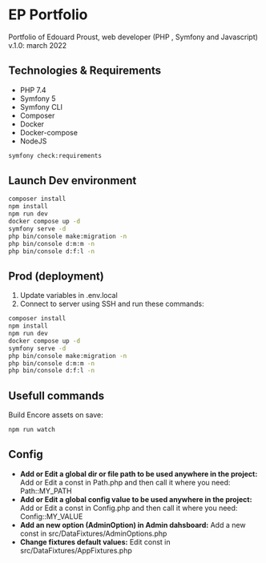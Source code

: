 # EP Portfolio

Portfolio of Edouard Proust, web developer (PHP , Symfony and Javascript)
v.1.0: march 2022

## Technologies & Requirements

- PHP 7.4
- Symfony 5
- Symfony CLI
- Composer
- Docker
- Docker-compose
- NodeJS

```bash
symfony check:requirements
```

## Launch Dev environment

```bash
composer install
npm install
npm run dev
docker compose up -d
symfony serve -d
php bin/console make:migration -n
php bin/console d:m:m -n
php bin/console d:f:l -n
```

## Prod (deployment)

1. Update variables in .env.local
2. Connect to server using SSH and run these commands:
```bash
composer install
npm install
npm run dev
docker compose up -d
symfony serve -d
php bin/console make:migration -n
php bin/console d:m:m -n
php bin/console d:f:l -n
```

## Usefull commands

Build Encore assets on save:
```bash
npm run watch
```

## Config

- **Add or Edit a global dir or file path to be used anywhere in the project:** 
Add or Edit a const in Path.php and then call it where you need: Path::MY_PATH
- **Add or Edit a global config value to be used anywhere in the project:** 
Add or Edit a const in Config.php and then call it where you need: Config::MY_VALUE
- **Add an new option (AdminOption) in Admin dahsboard:** 
Add a new const in src/DataFixtures/AdminOptions.php
- **Change fixtures default values:** 
Edit const in src/DataFixtures/AppFixtures.php